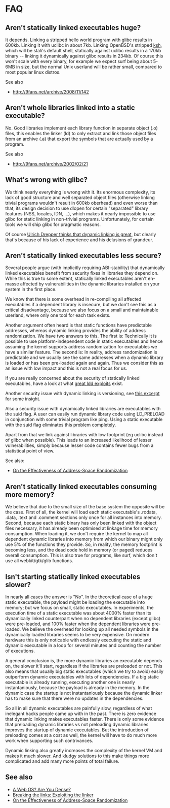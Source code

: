 FAQ
===

Aren't statically linked executables huge?
-------------------------------------------
It depends. Linking a stripped hello world program with glibc results in 600kb.
Linking it with uclibc in about 7kb. Linking OpenBSD's stripped [ksh](git://github.com/dryfish/openbsd-pdksh.git), which
will be stali's default shell, statically against uclibc results in a 170kb
binary -- linking it dynamically against glibc results in 234kb.
Of course this won't scale with every binary, for example we expect surf
being about 5-6MB in size, but the normal Unix userland will be rather small,
compared to most popular linux distros.

See also

* <http://9fans.net/archive/2008/11/142>

Aren't whole libraries linked into a static executable?
-------------------------------------------------------
No. Good libraries implement each library function in separate object (.o)
files, this enables the linker (ld) to only extract and link those
object files from an archive (.a) that export the symbols that are
actually used by a program.

See also

* <http://9fans.net/archive/2002/02/21>

What's wrong with glibc?
------------------------
We think nearly everything is wrong with it. Its enormous complexity,
its lack of good structure and well separated object files
(otherwise linking trivial programs wouldn't result in 600kb oberhead) and
even worse than that, its design decision to use dlopen for certain
"separated" library features (NSS, locales, IDN, ...), which makes it nearly
impossible to use glibc for static linking in non-trivial programs.
Unfortunately, for certain tools we will ship glibc for pragmatic reasons.

Of course [Ulrich Drepper thinks that dynamic linking is
great](http://people.redhat.com/drepper/no_static_linking.html), but clearly
that's because of his lack of experience and his delusions of grandeur.


Aren't statically linked executables less secure?
----------------------------------------------
Several people argue (with implicitly requiring ABI-stability) that dynamically
linked executables benefit from security fixes in libraries they depend on.
While this is true to some extent, statically linked executables aren't
en-masse affected by vulnerabilities in the dynamic libraries installed on your
system in the first place.

We know that there is some overhead in re-compiling all affected executables if
a dependent library is insecure, but we don't see this as a critical
disadvantage, because we also focus on a small and maintainable userland, where
only one tool for each task exists.

Another argument often heard is that static functions have predictable
addresses, whereas dynamic linking provides the ability of address
randomization. We have two answers to this. The first is: Technically it is
possible to use platform-independent code in static executables and hence assuming
the kernel supports address randomization for executables we have a similar
feature. The second is: In reality, address randomization is predictable
and we usually see the same addresses when a dynamic library is loaded or has
been pre-loaded again and again. Thus we consider this as an issue with low
impact and this is not a real focus for us.

If you are really concerned about the security of statically linked executables,
have a look at what [great ldd exploits](http://www.catonmat.net/blog/ldd-arbitrary-code-execution/) exist.

Another security issue with dynamic linking is versioning, see [this
excerpt](http://harmful.cat-v.org/software/dynamic-linking/versioned-symbols)
for some insight.

Also a security issue with dynamically linked libraries are executables with
the suid flag. A user can easily run dynamic library code using LD_PRELOAD in
conjunction with some trivial program like ping. Using a static
executable with the suid flag eliminates this problem completely.

Apart from that we link against libraries with low footprint (eg uclibc instead
of glibc when possible). This leads to an increased likelihood
of lesser vulnerabilities, simply because lesser code contains fewer bugs from
a statistical point of view.

See also:
* [On the Effectiveness of Address-Space Randomization](http://benpfaff.org/papers/asrandom.pdf)

Aren't statically linked executables consuming more memory?
--------------------------------------------------------
We believe that due to the small size of the base system the opposite will be
the case. First of all, the kernel will load each static executable's .rodata, .data,
.text and .comment sections only once for all instances into memory.
Second, because each static binary has only been linked with the object files
necessary, it has already been optimised at linkage time for memory
consumption. When loading it, we don't require the kernel to map all
dependent dynamic libraries into memory from which our binary might only use 5%
of the functions they provide. So, in reality, the memory footprint is becoming
less, and the dead code hold in memory (or paged) reduces overall consumption.
This is also true for programs, like surf, which don't use all webkit/gtk/glib
functions.

Isn't starting statically linked executables slower?
----------------------------------------------------
In nearly all cases the answer is "No". In the theoretical case of a huge static
executable, the payload might be loading the executable into memory; but we
focus on small, static executables. In experiments, the execution time of a static
executable was about 4000% faster than its dynamically linked counterpart
when no dependent libraries (except glibc) were pre-loaded, and 100% faster when
the dependent libraries were pre-loaded. We believe the overhead for looking up
all needed symbols in the dynamically loaded libraries seems to be very
expensive. On modern hardware this is only noticable with endlessly executing
the static and dynamic executable in a loop for several minutes and counting
the number of executions.

A general conclusion is, the more dynamic libraries an executable depends on,
the slower it'll start, regardless if the libraries are preloaded or not.
This also means that usually big static executables (which we try to avoid)
easily outperform dynamic executables with lots of dependencies. If a big
static executable is already running, executing another one is nearly
instantaniously, because the payload is already in the memory. In the dynamic
case the startup is not instantaniously because the dynamic linker has to make
sure that there were no updates in the dependencies.

So all in all dynamic executables are painfully slow, regardless of what
inelegant hacks people came up with in the past. There is zero evidence that
dynamic linking makes executables faster. There is only some evidence that
preloading dynamic libraries vs not preloading dynamic libraries improves the 
startup of dynamic executables. But the introduction of preloading comes at a
cost as well, the kernel will have to do much more work when supporting such
contrivances.

Dynamic linking also greatly increases the complexity of the kernel VM and
makes it much slower. And kludgy solutions to this make things more
complicated and add many more points of total failure.

See also
--------
* [A Web OS? Are You Dense?](http://web.archive.org/web/20120509105723/http://teddziuba.com/2008/09/a-web-os-are-you-dense.html)
* [Breaking the links: Exploiting the linker](http://www.nth-dimension.org.uk/pub/BTL.pdf)
* [On the Effectiveness of Address-Space Randomization](http://benpfaff.org/papers/asrandom.pdf)

